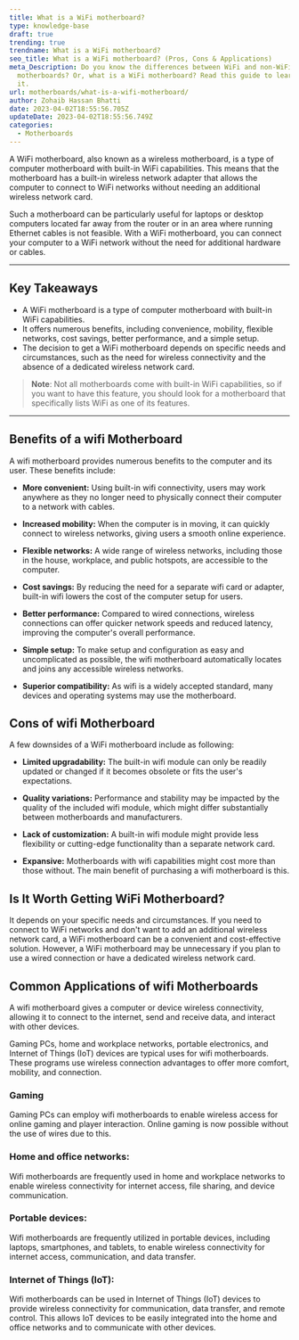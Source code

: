 ```yaml
---
title: What is a WiFi motherboard?
type: knowledge-base
draft: true
trending: true
trendname: What is a WiFi motherboard?
seo_title: What is a WiFi motherboard? (Pros, Cons & Applications)
meta_Description: Do you know the differences between WiFi and non-WiFi
  motherboards? Or, what is a WiFi motherboard? Read this guide to learn about
  it.
url: motherboards/what-is-a-wifi-motherboard/
author: Zohaib Hassan Bhatti
date: 2023-04-02T18:55:56.705Z
updateDate: 2023-04-02T18:55:56.749Z
categories:
  - Motherboards
---
```

A WiFi motherboard, also known as a wireless motherboard, is a type of computer motherboard with built-in WiFi capabilities. This means that the motherboard has a built-in wireless network adapter that allows the computer to connect to WiFi networks without needing an additional wireless network card.

Such a motherboard can be particularly useful for laptops or desktop computers located far away from the router or in an area where running Ethernet cables is not feasible. With a WiFi motherboard, you can connect your computer to a WiFi network without the need for additional hardware or cables.

- - -

## Key Takeaways

* A WiFi motherboard is a type of computer motherboard with built-in WiFi capabilities.
* It offers numerous benefits, including convenience, mobility, flexible networks, cost savings, better performance, and a simple setup.
* The decision to get a WiFi motherboard depends on specific needs and circumstances, such as the need for wireless connectivity and the absence of a dedicated wireless network card.

> **Note**: Not all motherboards come with built-in WiFi capabilities, so if you want to have this feature, you should look for a motherboard that specifically lists WiFi as one of its features.

- - -

## Benefits of a wifi Motherboard

A wifi motherboard provides numerous benefits to the computer and its user. These benefits include:

* **More convenient:** Using built-in wifi connectivity, users may work anywhere as they no longer need to physically connect their computer to a network with cables.


* **Increased mobility:** When the computer is in moving, it can quickly connect to wireless networks, giving users a smooth online experience.


* **Flexible networks:** A wide range of wireless networks, including those in the house, workplace, and public hotspots, are accessible to the computer.


* **Cost savings:** By reducing the need for a separate wifi card or adapter, built-in wifi lowers the cost of the computer setup for users.


* **Better performance:** Compared to wired connections, wireless connections can offer quicker network speeds and reduced latency, improving the computer's overall performance.


* **Simple setup:** To make setup and configuration as easy and uncomplicated as possible, the wifi motherboard automatically locates and joins any accessible wireless networks.


* **Superior compatibility:** As wifi is a widely accepted standard, many devices and operating systems may use the motherboard.

## Cons of wifi Motherboard

A few downsides of a WiFi motherboard include as following:

* **Limited upgradability:** The built-in wifi module can only be readily updated or changed if it becomes obsolete or fits the user's expectations.


* **Quality variations:** Performance and stability may be impacted by the quality of the included wifi module, which might differ substantially between motherboards and manufacturers.


* **Lack of customization:** A built-in wifi module might provide less flexibility or cutting-edge functionality than a separate network card.


* **Expansive:** Motherboards with wifi capabilities might cost more than those without. The main benefit of purchasing a wifi motherboard is this.

## Is It Worth Getting WiFi Motherboard?

It depends on your specific needs and circumstances. If you need to connect to WiFi networks and don't want to add an additional wireless network card, a WiFi motherboard can be a convenient and cost-effective solution. However, a WiFi motherboard may be unnecessary if you plan to use a wired connection or have a dedicated wireless network card.

## Common Applications of wifi Motherboards

A wifi motherboard gives a computer or device wireless connectivity, allowing it to connect to the internet, send and receive data, and interact with other devices.

Gaming PCs, home and workplace networks, portable electronics, and Internet of Things (IoT) devices are typical uses for wifi motherboards. These programs use wireless connection advantages to offer more comfort, mobility, and connection.

### Gaming

Gaming PCs can employ wifi motherboards to enable wireless access for online gaming and player interaction. Online gaming is now possible without the use of wires due to this. 

### Home and office networks: 

Wifi motherboards are frequently used in home and workplace networks to enable wireless connectivity for internet access, file sharing, and device communication.

### Portable devices:

Wifi motherboards are frequently utilized in portable devices, including laptops, smartphones, and tablets, to enable wireless connectivity for internet access, communication, and data transfer.

### Internet of Things (IoT):

Wifi motherboards can be used in Internet of Things (IoT) devices to provide wireless connectivity for communication, data transfer, and remote control. This allows IoT devices to be easily integrated into the home and office networks and to communicate with other devices.